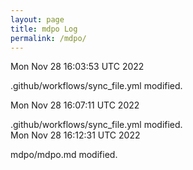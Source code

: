 ```yaml
---
layout: page
title: mdpo Log
permalink: /mdpo/
---
```


Mon Nov 28 16:03:53 UTC 2022

.github/workflows/sync_file.yml
modified.  
 
Mon Nov 28 16:07:11 UTC 2022
 
.github/workflows/sync_file.yml
modified.  
Mon Nov 28 16:12:31 UTC 2022

mdpo/mdpo.md
modified.  
